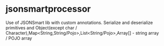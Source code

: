 jsonsmartprocessor
==================

Use of JSONSmart lib with custom annotations. Serialize and deserialize primitives and Object(except char / Character),Map&lt;String,String/Pojo>,List&lt;String/Pojo>,Array[] - string array / POJO array
